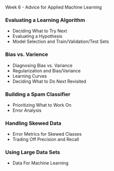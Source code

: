 Week 6 - Advice for Applied Machine Learning

### Evaluating a Learning Algorithm
- Deciding What to Try Next
- Evaluating a Hypothesis
- Model Selection and Train/Validation/Test Sets

### Bias vs. Varience
- Diagnosing Bias vs. Variance
- Regularization and Bias/Variance
- Learning Curves
- Deciding What to Do Next Revisited

### Building a Spam Classifier
- Prioritizing What to Work On
- Error Analysis

### Handling Skewed Data
- Error Metrics for Skewed Classes
- Trading Off Precision and Recall

### Using Large Data Sets
- Data For Machine Learning
